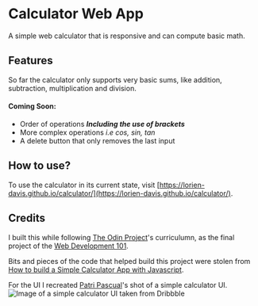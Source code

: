 # Calculator Web App
A simple web calculator that is responsive and can compute basic math.

## Features
So far the calculator only supports very basic sums, like addition, subtraction, multiplication and division.

#### Coming Soon:
* Order of operations **_Including the use of brackets_**
* More complex operations *i.e cos, sin, tan*
* A delete button that only removes the last input

## How to use?
To use the calculator in its current state, visit [https://lorien-davis.github.io/calculator/](https://lorien-davis.github.io/calculator/).

## Credits
I built this while following [The Odin Project](https://www.theodinproject.com/)'s curriculumn, as the final project of the [Web Development 101](https://www.theodinproject.com/courses/web-development-101/lessons/calculator).

Bits and pieces of the code that helped build this project were stolen from [How to build a Simple Calculator App with Javascript](https://freshman.tech/calculator/).

For the UI I recreated [Patri Pascual](https://dribbble.com/patpascual)'s shot of a simple calculator UI.
![Image of a simple calculator UI taken from Dribbble](https://cdn.dribbble.com/users/478444/screenshots/3467471/dui_004_calculator-b.png)